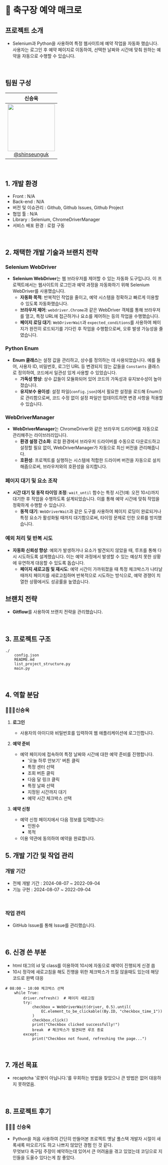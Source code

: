 # 🤖 축구장 예약 매크로
## 프로젝트 소개

- Selenium과 Python을 사용하여 특정 웹사이트에 예약 작업을 자동화 했습니다. 사용자는 로그인 후 예약 페이지로 이동하여, 선택한 날짜와 시간에 맞춰 원하는 예약을 자동으로 수행할 수 있습니다.

<br>

## 팀원 구성

<div align="center">

| **신승욱** |
| :------: |
| [<img src="https://avatars.githubusercontent.com/u/69791286?v=4" height=150 width=150> <br/> @shinseunguk](https://github.com/shinseunguk) |

</div>

<br>

## 1. 개발 환경

- Front : N/A
- Back-end : N/A
- 버전 및 이슈관리 : Github, Github Issues, Github Project
- 협업 툴 : N/A
- Library : Selenium, ChromeDriverManager
- 서비스 배포 환경 : 로컬 구동
<br>

## 2. 채택한 개발 기술과 브랜치 전략

### Selenium WebDriver

- **Selenium WebDriver**는 웹 브라우저를 제어할 수 있는 자동화 도구입니다. 이 프로젝트에서는 웹사이트의 로그인과 예약 과정을 자동화하기 위해 Selenium WebDriver를 사용했습니다.
  - **자동화 목적**: 반복적인 작업을 줄이고, 예약 시스템을 정확하고 빠르게 이용할 수 있도록 자동화했습니다.
  - **브라우저 제어**: `webdriver.Chrome`과 같은 WebDriver 객체를 통해 브라우저를 열고, 특정 URL에 접근하거나 요소를 제어하는 등의 작업을 수행했습니다.
  - **페이지 로딩 대기**: `WebDriverWait`과 `expected_conditions`를 사용하여 페이지가 완전히 로드되기를 기다린 후 작업을 수행함으로써, 오류 발생 가능성을 줄였습니다.

### Python Enum

- **Enum 클래스**는 설정 값을 관리하고, 상수를 정의하는 데 사용되었습니다. 예를 들어, 사용자 ID, 비밀번호, 로그인 URL 등 변경되지 않는 값들을 `Constants` 클래스로 정의하여, 코드에서 일관성 있게 사용할 수 있었습니다.
  - **가독성 향상**: 상수 값들이 모듈화되어 있어 코드의 가독성과 유지보수성이 높아졌습니다.
  - **유지보수 용이성**: 설정 파일(`config.json`)에서 필요한 설정을 로드해 Enum으로 관리함으로써, 코드 수정 없이 설정 파일만 업데이트하면 변경 사항을 적용할 수 있습니다.

### WebDriverManager

- **WebDriverManager**는 ChromeDriver와 같은 브라우저 드라이버를 자동으로 관리해주는 라이브러리입니다.
  - **환경 설정 간소화**: 로컬 환경에서 브라우저 드라이버를 수동으로 다운로드하고 설정할 필요 없이, WebDriverManager가 자동으로 최신 버전을 관리해줍니다.
  - **호환성**: 프로젝트를 실행하는 시스템에 적합한 드라이버 버전을 자동으로 설치해줌으로써, 브라우저와의 호환성을 유지합니다.

### 페이지 대기 및 요소 조작

- **시간 대기 및 동작 타이밍 조정**: `wait_until` 함수는 특정 시간(예: 오전 10시)까지 대기한 후 작업을 수행하도록 설계되었습니다. 이를 통해 예약 시간에 맞춰 작업을 정확하게 수행할 수 있습니다.
  - **동적 대기**: `WebDriverWait`과 같은 도구를 사용하여 페이지 로딩이 완료되거나 특정 요소가 활성화될 때까지 대기함으로써, 타이밍 문제로 인한 오류를 방지했습니다.

### 예외 처리 및 반복 시도

- **자동화 신뢰성 향상**: 예외가 발생하거나 요소가 발견되지 않았을 때, 루프를 통해 다시 시도하도록 설계했습니다. 이는 예약 과정에서 발생할 수 있는 예상치 못한 상황에 유연하게 대응할 수 있도록 돕습니다.
  - **페이지 새로고침 및 재시도**: 예약 시간이 가까워졌을 때 특정 체크박스가 나타날 때까지 페이지를 새로고침하며 반복적으로 시도하는 방식으로, 예약 경쟁이 치열한 상황에서도 성공률을 높였습니다.

## 브랜치 전략

- **Gitflow**를 사용하여 브랜치 전략을 관리했습니다.



<br>

## 3. 프로젝트 구조

```
./
    config.json
    README.md
    list_project_structure.py
    main.py
```

<br>

## 4. 역할 분담

### 🧑🏻‍💻신승욱

1. **로그인**
   - 사용자의 아이디와 비밀번호를 입력하여 웹 애플리케이션에 로그인합니다.

2. **예약 준비**
   - 예약 페이지에 접속하여 특정 날짜와 시간에 대한 예약 준비를 진행합니다.
     - '오늘 하루 안보기' 버튼 클릭
     - 특정 센터 선택
     - 조회 버튼 클릭
     - 다음 달 링크 클릭
     - 특정 날짜 선택
     - 지정된 시간까지 대기
     - 예약 시간 체크박스 선택

3. **예약 신청**
   - 예약 신청 페이지에서 다음 정보를 입력합니다:
     - 인원수
     - 목적
   - 이용 약관에 동의하여 예약을 완료합니다.


## 5. 개발 기간 및 작업 관리

### 개발 기간

- 전체 개발 기간 : 2024-08-07 ~ 2022-09-04
- 기능 구현 : 2024-08-07 ~ 2022-09-04

<br>

### 작업 관리

- GitHub Issue를 통해 Issue를 관리했습니다.

<br>

## 6. 신경 쓴 부분

- html 태그의 id 및 class를 이용하여 10시에 자동으로 예약이 진행되게 신경 씀
- 10시 정각에 새로고침을 해도 진행을 위한 체크박스가 뜨질 않을때도 있는데 해당 코드로 완벽 대응
```
# 08:00 ~ 10:00 체크박스 선택
    while True:
        driver.refresh()  # 페이지 새로고침
        try:
            checkbox = WebDriverWait(driver, 0.5).until(
                EC.element_to_be_clickable((By.ID, "checkbox_time_1"))
            )
            checkbox.click()
            print("Checkbox clicked successfully!")
            break  # 체크박스가 발견되면 루프 종료
        except:
            print("Checkbox not found, refreshing the page...")
```

<br>

## 7. 개선 목표

- recaptcha '로봇이 아닙니다.'를 우회하는 방법을 찾았으나 큰 방법은 없어 대응하지 못하였음.
    
<br>

## 8. 프로젝트 후기

### 🧑🏻‍💻 신승욱

- Python을 처음 사용하여 간단히 만들어본 프로젝트 옛날 풀스택 개발자 시절이 새록새록 떠오르기도 하고 나쁘지 않았던 경험 인 것 같다. <br>
무엇보다 축구팀 주장이 예약하는데 있어서 큰 어려움을 겪고 있었는데 코딩으로 지인들을 도울수 있다는게 참 좋았다.

<br>

